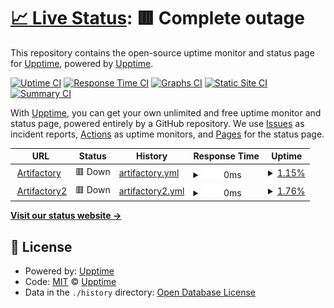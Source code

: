 # [📈 Live Status](https://upptime.github.io/upptime): <!--live status--> **🟥 Complete outage**

This repository contains the open-source uptime monitor and status page for [Upptime](https://upptime.js.org), powered by [Upptime](https://github.com/upptime/upptime).

[![Uptime CI](https://github.com/upptime/upptime/workflows/Uptime%20CI/badge.svg)](https://github.com/upptime/upptime/actions?query=workflow%3A%22Uptime+CI%22)
[![Response Time CI](https://github.com/upptime/upptime/workflows/Response%20Time%20CI/badge.svg)](https://github.com/upptime/upptime/actions?query=workflow%3A%22Response+Time+CI%22)
[![Graphs CI](https://github.com/upptime/upptime/workflows/Graphs%20CI/badge.svg)](https://github.com/upptime/upptime/actions?query=workflow%3A%22Graphs+CI%22)
[![Static Site CI](https://github.com/upptime/upptime/workflows/Static%20Site%20CI/badge.svg)](https://github.com/upptime/upptime/actions?query=workflow%3A%22Static+Site+CI%22)
[![Summary CI](https://github.com/upptime/upptime/workflows/Summary%20CI/badge.svg)](https://github.com/upptime/upptime/actions?query=workflow%3A%22Summary+CI%22)

With [Upptime](https://upptime.js.org), you can get your own unlimited and free uptime monitor and status page, powered entirely by a GitHub repository. We use [Issues](https://github.com/upptime/upptime/issues) as incident reports, [Actions](https://github.com/upptime/upptime/actions) as uptime monitors, and [Pages](https://upptime.github.io/upptime) for the status page.

<!--start: status pages-->
<!-- This summary is generated by Upptime (https://github.com/upptime/upptime) -->
<!-- Do not edit this manually, your changes will be overwritten -->
<!-- prettier-ignore -->
| URL | Status | History | Response Time | Uptime |
| --- | ------ | ------- | ------------- | ------ |
| <img alt="" src="https://favicons.githubusercontent.com/artifact.dev.aws.cce.af.mil" height="13"> [Artifactory](https://artifact.dev.aws.cce.af.mil) | 🟥 Down | [artifactory.yml](https://github.com/adamcubel/upptime/commits/HEAD/history/artifactory.yml) | <details><summary><img alt="Response time graph" src="./graphs/artifactory/response-time-week.png" height="20"> 0ms</summary><br><a href="https://upptime.github.io/upptime/history/artifactory"><img alt="Response time 0" src="https://img.shields.io/endpoint?url=https%3A%2F%2Fraw.githubusercontent.com%2Fadamcubel%2Fupptime%2FHEAD%2Fapi%2Fartifactory%2Fresponse-time.json"></a><br><a href="https://upptime.github.io/upptime/history/artifactory"><img alt="24-hour response time 0" src="https://img.shields.io/endpoint?url=https%3A%2F%2Fraw.githubusercontent.com%2Fadamcubel%2Fupptime%2FHEAD%2Fapi%2Fartifactory%2Fresponse-time-day.json"></a><br><a href="https://upptime.github.io/upptime/history/artifactory"><img alt="7-day response time 0" src="https://img.shields.io/endpoint?url=https%3A%2F%2Fraw.githubusercontent.com%2Fadamcubel%2Fupptime%2FHEAD%2Fapi%2Fartifactory%2Fresponse-time-week.json"></a><br><a href="https://upptime.github.io/upptime/history/artifactory"><img alt="30-day response time 0" src="https://img.shields.io/endpoint?url=https%3A%2F%2Fraw.githubusercontent.com%2Fadamcubel%2Fupptime%2FHEAD%2Fapi%2Fartifactory%2Fresponse-time-month.json"></a><br><a href="https://upptime.github.io/upptime/history/artifactory"><img alt="1-year response time 0" src="https://img.shields.io/endpoint?url=https%3A%2F%2Fraw.githubusercontent.com%2Fadamcubel%2Fupptime%2FHEAD%2Fapi%2Fartifactory%2Fresponse-time-year.json"></a></details> | <details><summary><a href="https://upptime.github.io/upptime/history/artifactory">1.15%</a></summary><a href="https://upptime.github.io/upptime/history/artifactory"><img alt="All-time uptime 1.15%" src="https://img.shields.io/endpoint?url=https%3A%2F%2Fraw.githubusercontent.com%2Fadamcubel%2Fupptime%2FHEAD%2Fapi%2Fartifactory%2Fuptime.json"></a><br><a href="https://upptime.github.io/upptime/history/artifactory"><img alt="24-hour uptime 1.15%" src="https://img.shields.io/endpoint?url=https%3A%2F%2Fraw.githubusercontent.com%2Fadamcubel%2Fupptime%2FHEAD%2Fapi%2Fartifactory%2Fuptime-day.json"></a><br><a href="https://upptime.github.io/upptime/history/artifactory"><img alt="7-day uptime 1.15%" src="https://img.shields.io/endpoint?url=https%3A%2F%2Fraw.githubusercontent.com%2Fadamcubel%2Fupptime%2FHEAD%2Fapi%2Fartifactory%2Fuptime-week.json"></a><br><a href="https://upptime.github.io/upptime/history/artifactory"><img alt="30-day uptime 1.15%" src="https://img.shields.io/endpoint?url=https%3A%2F%2Fraw.githubusercontent.com%2Fadamcubel%2Fupptime%2FHEAD%2Fapi%2Fartifactory%2Fuptime-month.json"></a><br><a href="https://upptime.github.io/upptime/history/artifactory"><img alt="1-year uptime 1.15%" src="https://img.shields.io/endpoint?url=https%3A%2F%2Fraw.githubusercontent.com%2Fadamcubel%2Fupptime%2FHEAD%2Fapi%2Fartifactory%2Fuptime-year.json"></a></details>
| <img alt="" src="https://favicons.githubusercontent.com/artifact.dev.aws.cce.af.mil" height="13"> [Artifactory2](https://artifact.dev.aws.cce.af.mil/artifactory/webapp/#/home) | 🟥 Down | [artifactory2.yml](https://github.com/adamcubel/upptime/commits/HEAD/history/artifactory2.yml) | <details><summary><img alt="Response time graph" src="./graphs/artifactory2/response-time-week.png" height="20"> 0ms</summary><br><a href="https://upptime.github.io/upptime/history/artifactory2"><img alt="Response time 0" src="https://img.shields.io/endpoint?url=https%3A%2F%2Fraw.githubusercontent.com%2Fadamcubel%2Fupptime%2FHEAD%2Fapi%2Fartifactory2%2Fresponse-time.json"></a><br><a href="https://upptime.github.io/upptime/history/artifactory2"><img alt="24-hour response time 0" src="https://img.shields.io/endpoint?url=https%3A%2F%2Fraw.githubusercontent.com%2Fadamcubel%2Fupptime%2FHEAD%2Fapi%2Fartifactory2%2Fresponse-time-day.json"></a><br><a href="https://upptime.github.io/upptime/history/artifactory2"><img alt="7-day response time 0" src="https://img.shields.io/endpoint?url=https%3A%2F%2Fraw.githubusercontent.com%2Fadamcubel%2Fupptime%2FHEAD%2Fapi%2Fartifactory2%2Fresponse-time-week.json"></a><br><a href="https://upptime.github.io/upptime/history/artifactory2"><img alt="30-day response time 0" src="https://img.shields.io/endpoint?url=https%3A%2F%2Fraw.githubusercontent.com%2Fadamcubel%2Fupptime%2FHEAD%2Fapi%2Fartifactory2%2Fresponse-time-month.json"></a><br><a href="https://upptime.github.io/upptime/history/artifactory2"><img alt="1-year response time 0" src="https://img.shields.io/endpoint?url=https%3A%2F%2Fraw.githubusercontent.com%2Fadamcubel%2Fupptime%2FHEAD%2Fapi%2Fartifactory2%2Fresponse-time-year.json"></a></details> | <details><summary><a href="https://upptime.github.io/upptime/history/artifactory2">1.76%</a></summary><a href="https://upptime.github.io/upptime/history/artifactory2"><img alt="All-time uptime 1.76%" src="https://img.shields.io/endpoint?url=https%3A%2F%2Fraw.githubusercontent.com%2Fadamcubel%2Fupptime%2FHEAD%2Fapi%2Fartifactory2%2Fuptime.json"></a><br><a href="https://upptime.github.io/upptime/history/artifactory2"><img alt="24-hour uptime 1.76%" src="https://img.shields.io/endpoint?url=https%3A%2F%2Fraw.githubusercontent.com%2Fadamcubel%2Fupptime%2FHEAD%2Fapi%2Fartifactory2%2Fuptime-day.json"></a><br><a href="https://upptime.github.io/upptime/history/artifactory2"><img alt="7-day uptime 1.76%" src="https://img.shields.io/endpoint?url=https%3A%2F%2Fraw.githubusercontent.com%2Fadamcubel%2Fupptime%2FHEAD%2Fapi%2Fartifactory2%2Fuptime-week.json"></a><br><a href="https://upptime.github.io/upptime/history/artifactory2"><img alt="30-day uptime 1.76%" src="https://img.shields.io/endpoint?url=https%3A%2F%2Fraw.githubusercontent.com%2Fadamcubel%2Fupptime%2FHEAD%2Fapi%2Fartifactory2%2Fuptime-month.json"></a><br><a href="https://upptime.github.io/upptime/history/artifactory2"><img alt="1-year uptime 1.76%" src="https://img.shields.io/endpoint?url=https%3A%2F%2Fraw.githubusercontent.com%2Fadamcubel%2Fupptime%2FHEAD%2Fapi%2Fartifactory2%2Fuptime-year.json"></a></details>

<!--end: status pages-->

[**Visit our status website →**](https://upptime.github.io/upptime)

## 📄 License

- Powered by: [Upptime](https://github.com/upptime/upptime)
- Code: [MIT](./LICENSE) © [Upptime](https://upptime.js.org)
- Data in the `./history` directory: [Open Database License](https://opendatacommons.org/licenses/odbl/1-0/)

